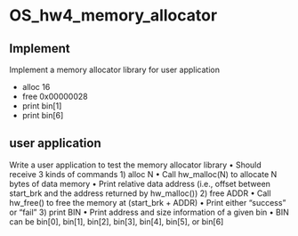 # OS_hw4_memory_allocator
## Implement
Implement a memory allocator library for user application 
- alloc 16 
- free 0x00000028
- print bin[1]
- print bin[6]
## user application
Write a user application to test the memory allocator library 
• Should receive 3 kinds of commands 1) alloc N 
• Call hw_malloc(N) to allocate N bytes of data memory 
• Print relative data address (i.e., offset between start_brk and the address returned by hw_malloc()) 2) free ADDR 
• Call hw_free() to free the memory at (start_brk + ADDR) 
• Print either “success” or “fail” 3) print BIN 
• Print address and size information of a given bin • BIN can be bin[0], bin[1], bin[2], bin[3], bin[4], bin[5], or bin[6]
